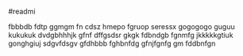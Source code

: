 #readmi

fbbbdb
fdtp
ggmgm
fn cdsz
hmepo
fgruop
seressx
gogogogo
guguu
kukukuk
dvdgbhhhjk
gfnf
dffgsdsr
gkgk
fdbndgb
fgnmfg
jkkkkkgtiuk
gonghgiuj
sdgvfdsgv
gfdhbbb
fghbnfdg
gfnjfgnfg
gm
fddbnfgn
